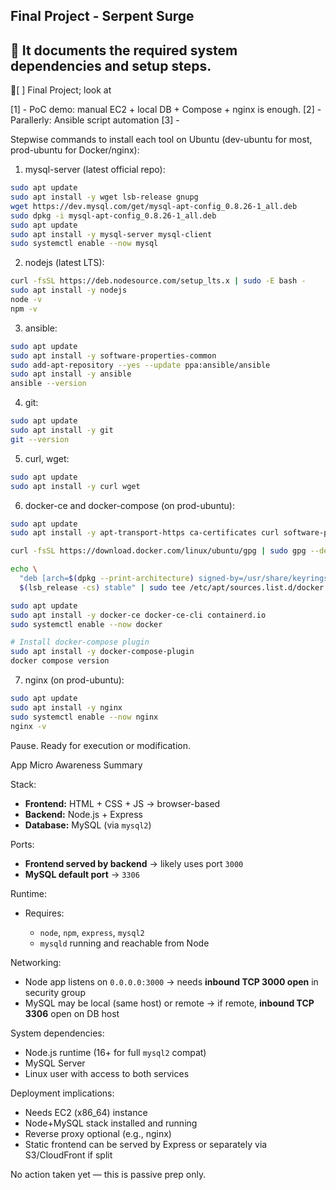 Final Project - Serpent Surge 
--  
🚩 It documents the required system dependencies and setup steps.
--

🗻[ ] Final Project; look at 

  [1] - PoC demo: manual EC2 + local DB + Compose + nginx is enough. 
  [2] - Parallerly: Ansible script automation
  [3] - 


Stepwise commands to install each tool on Ubuntu (dev-ubuntu for most, prod-ubuntu for Docker/nginx):

1. mysql-server (latest official repo):

```bash
sudo apt update
sudo apt install -y wget lsb-release gnupg
wget https://dev.mysql.com/get/mysql-apt-config_0.8.26-1_all.deb
sudo dpkg -i mysql-apt-config_0.8.26-1_all.deb
sudo apt update
sudo apt install -y mysql-server mysql-client
sudo systemctl enable --now mysql
```

2. nodejs (latest LTS):

```bash
curl -fsSL https://deb.nodesource.com/setup_lts.x | sudo -E bash -
sudo apt install -y nodejs
node -v
npm -v
```

3. ansible:

```bash
sudo apt update
sudo apt install -y software-properties-common
sudo add-apt-repository --yes --update ppa:ansible/ansible
sudo apt install -y ansible
ansible --version
```

4. git:

```bash
sudo apt update
sudo apt install -y git
git --version
```

5. curl, wget:

```bash
sudo apt update
sudo apt install -y curl wget
```

6. docker-ce and docker-compose (on prod-ubuntu):

```bash
sudo apt update
sudo apt install -y apt-transport-https ca-certificates curl software-properties-common

curl -fsSL https://download.docker.com/linux/ubuntu/gpg | sudo gpg --dearmor -o /usr/share/keyrings/docker-archive-keyring.gpg

echo \
  "deb [arch=$(dpkg --print-architecture) signed-by=/usr/share/keyrings/docker-archive-keyring.gpg] https://download.docker.com/linux/ubuntu \
  $(lsb_release -cs) stable" | sudo tee /etc/apt/sources.list.d/docker.list > /dev/null

sudo apt update
sudo apt install -y docker-ce docker-ce-cli containerd.io
sudo systemctl enable --now docker

# Install docker-compose plugin
sudo apt install -y docker-compose-plugin
docker compose version

```

7. nginx (on prod-ubuntu):

```bash
sudo apt update
sudo apt install -y nginx
sudo systemctl enable --now nginx
nginx -v
```

Pause. Ready for execution or modification.






App Micro Awareness Summary

Stack:

* **Frontend:** HTML + CSS + JS → browser-based
* **Backend:** Node.js + Express
* **Database:** MySQL (via `mysql2`)

Ports:

* **Frontend served by backend** → likely uses port `3000`
* **MySQL default port** → `3306`

Runtime:

* Requires:

  * `node`, `npm`, `express`, `mysql2`
  * `mysqld` running and reachable from Node

Networking:

* Node app listens on `0.0.0.0:3000` → needs **inbound TCP 3000 open** in security group
* MySQL may be local (same host) or remote → if remote, **inbound TCP 3306** open on DB host

System dependencies:

* Node.js runtime (16+ for full `mysql2` compat)
* MySQL Server
* Linux user with access to both services

Deployment implications:

* Needs EC2 (x86_64) instance
* Node+MySQL stack installed and running
* Reverse proxy optional (e.g., nginx)
* Static frontend can be served by Express or separately via S3/CloudFront if split

No action taken yet — this is passive prep only.

